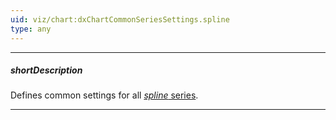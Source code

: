 ```yaml
---
uid: viz/chart:dxChartCommonSeriesSettings.spline
type: any
---
```

---
##### shortDescription
Defines common settings for all [*spline* series](/api-reference/10%20UI%20Components/dxChart/5%20Series%20Types/SplineSeries '/Documentation/ApiReference/UI_Components/dxChart/Series_Types/SplineSeries/').

---
